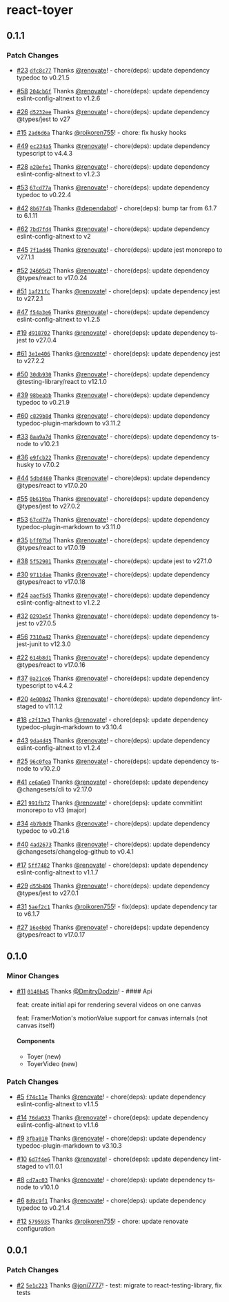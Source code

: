 # react-toyer

## 0.1.1

### Patch Changes

- [#23](https://github.com/AltNext/react-toyer/pull/23) [`dfc8c77`](https://github.com/AltNext/react-toyer/commit/dfc8c7715d83bc613ba559961d867901693c7929) Thanks [@renovate](https://github.com/apps/renovate)! - chore(deps): update dependency typedoc to v0.21.5

- [#58](https://github.com/AltNext/react-toyer/pull/58) [`204cb6f`](https://github.com/AltNext/react-toyer/commit/204cb6fcfbcd8e6cdf2e8aaa9f0d3bfb08ffb0bd) Thanks [@renovate](https://github.com/apps/renovate)! - chore(deps): update dependency eslint-config-altnext to v1.2.6

- [#26](https://github.com/AltNext/react-toyer/pull/26) [`d5232ee`](https://github.com/AltNext/react-toyer/commit/d5232eeabcad3b7b91916386974176734010b7e4) Thanks [@renovate](https://github.com/apps/renovate)! - chore(deps): update dependency @types/jest to v27

- [#15](https://github.com/AltNext/react-toyer/pull/15) [`2ad6d6a`](https://github.com/AltNext/react-toyer/commit/2ad6d6ae5bc06161ae03d2fa83234da8b13d64b9) Thanks [@roikoren755](https://github.com/roikoren755)! - chore: fix husky hooks

- [#49](https://github.com/AltNext/react-toyer/pull/49) [`ec234a5`](https://github.com/AltNext/react-toyer/commit/ec234a5302d9f9c6ff9fb65780d088ed4ee1a09d) Thanks [@renovate](https://github.com/apps/renovate)! - chore(deps): update dependency typescript to v4.4.3

- [#28](https://github.com/AltNext/react-toyer/pull/28) [`a28efe1`](https://github.com/AltNext/react-toyer/commit/a28efe1c4f8a612810f6df9e08d7324625166ac7) Thanks [@renovate](https://github.com/apps/renovate)! - chore(deps): update dependency eslint-config-altnext to v1.2.3

- [#53](https://github.com/AltNext/react-toyer/pull/53) [`67cd77a`](https://github.com/AltNext/react-toyer/commit/67cd77a92ca4da6220fa63e3d2615ecd2f90f637) Thanks [@renovate](https://github.com/apps/renovate)! - chore(deps): update dependency typedoc to v0.22.4

- [#42](https://github.com/AltNext/react-toyer/pull/42) [`8b67f4b`](https://github.com/AltNext/react-toyer/commit/8b67f4bc387bafd507911a0aab390b454082e2c9) Thanks [@dependabot](https://github.com/apps/dependabot)! - chore(deps): bump tar from 6.1.7 to 6.1.11

- [#62](https://github.com/AltNext/react-toyer/pull/62) [`7bd7fd4`](https://github.com/AltNext/react-toyer/commit/7bd7fd47a374137b2ea7034cafdd64202f0c69f4) Thanks [@renovate](https://github.com/apps/renovate)! - chore(deps): update dependency eslint-config-altnext to v2

- [#45](https://github.com/AltNext/react-toyer/pull/45) [`7f1ad46`](https://github.com/AltNext/react-toyer/commit/7f1ad46c8212ad45e921b6aee37b14d8d9f03b95) Thanks [@renovate](https://github.com/apps/renovate)! - chore(deps): update jest monorepo to v27.1.1

- [#52](https://github.com/AltNext/react-toyer/pull/52) [`24605d2`](https://github.com/AltNext/react-toyer/commit/24605d22ca9dcc819dbd6193f4cdcd4963cd4bfd) Thanks [@renovate](https://github.com/apps/renovate)! - chore(deps): update dependency @types/react to v17.0.24

- [#51](https://github.com/AltNext/react-toyer/pull/51) [`1af21fc`](https://github.com/AltNext/react-toyer/commit/1af21fc5e1920183a1dad6b26789f9cacdca7862) Thanks [@renovate](https://github.com/apps/renovate)! - chore(deps): update dependency jest to v27.2.1

- [#47](https://github.com/AltNext/react-toyer/pull/47) [`f54a3e6`](https://github.com/AltNext/react-toyer/commit/f54a3e676e1249141162b86298e3c67afa41a27c) Thanks [@renovate](https://github.com/apps/renovate)! - chore(deps): update dependency eslint-config-altnext to v1.2.5

- [#19](https://github.com/AltNext/react-toyer/pull/19) [`d918702`](https://github.com/AltNext/react-toyer/commit/d918702dd0ff1e9d205b6bb563c03faded9ed346) Thanks [@renovate](https://github.com/apps/renovate)! - chore(deps): update dependency ts-jest to v27.0.4

- [#61](https://github.com/AltNext/react-toyer/pull/61) [`3e1e406`](https://github.com/AltNext/react-toyer/commit/3e1e406a1b015f0c8a7345cfa10c622b6a892a92) Thanks [@renovate](https://github.com/apps/renovate)! - chore(deps): update dependency jest to v27.2.2

- [#50](https://github.com/AltNext/react-toyer/pull/50) [`30db930`](https://github.com/AltNext/react-toyer/commit/30db930899c006710ee7af68c2a4e4f9697dfdfe) Thanks [@renovate](https://github.com/apps/renovate)! - chore(deps): update dependency @testing-library/react to v12.1.0

- [#39](https://github.com/AltNext/react-toyer/pull/39) [`98beabb`](https://github.com/AltNext/react-toyer/commit/98beabb98b26c875343bf9cc085740fbd2a34e9d) Thanks [@renovate](https://github.com/apps/renovate)! - chore(deps): update dependency typedoc to v0.21.9

- [#60](https://github.com/AltNext/react-toyer/pull/60) [`c829b8d`](https://github.com/AltNext/react-toyer/commit/c829b8d753f5fd7a2d1705c4a7c3d8e6c802f16c) Thanks [@renovate](https://github.com/apps/renovate)! - chore(deps): update dependency typedoc-plugin-markdown to v3.11.2

- [#33](https://github.com/AltNext/react-toyer/pull/33) [`8aa9a7d`](https://github.com/AltNext/react-toyer/commit/8aa9a7da1dc76fc135b9a94febd0aa665006c36b) Thanks [@renovate](https://github.com/apps/renovate)! - chore(deps): update dependency ts-node to v10.2.1

- [#36](https://github.com/AltNext/react-toyer/pull/36) [`e9fcb22`](https://github.com/AltNext/react-toyer/commit/e9fcb2267f972120cda42399ef4fd6e3025aea5f) Thanks [@renovate](https://github.com/apps/renovate)! - chore(deps): update dependency husky to v7.0.2

- [#44](https://github.com/AltNext/react-toyer/pull/44) [`5dbd460`](https://github.com/AltNext/react-toyer/commit/5dbd4600cda15ba2c93ffdd6365982d76f89a113) Thanks [@renovate](https://github.com/apps/renovate)! - chore(deps): update dependency @types/react to v17.0.20

- [#55](https://github.com/AltNext/react-toyer/pull/55) [`0b619ba`](https://github.com/AltNext/react-toyer/commit/0b619ba20f19af0191b51455413e96fc7d82e7ef) Thanks [@renovate](https://github.com/apps/renovate)! - chore(deps): update dependency @types/jest to v27.0.2

- [#53](https://github.com/AltNext/react-toyer/pull/53) [`67cd77a`](https://github.com/AltNext/react-toyer/commit/67cd77a92ca4da6220fa63e3d2615ecd2f90f637) Thanks [@renovate](https://github.com/apps/renovate)! - chore(deps): update dependency typedoc-plugin-markdown to v3.11.0

- [#35](https://github.com/AltNext/react-toyer/pull/35) [`bff07bd`](https://github.com/AltNext/react-toyer/commit/bff07bd7728f53504dd4e7896f2a4c6971a72890) Thanks [@renovate](https://github.com/apps/renovate)! - chore(deps): update dependency @types/react to v17.0.19

- [#38](https://github.com/AltNext/react-toyer/pull/38) [`5f52901`](https://github.com/AltNext/react-toyer/commit/5f529013414d0b88df0488db2b646a684cf80acf) Thanks [@renovate](https://github.com/apps/renovate)! - chore(deps): update jest to v27.1.0

- [#30](https://github.com/AltNext/react-toyer/pull/30) [`9711dae`](https://github.com/AltNext/react-toyer/commit/9711dae2d918cfb6fe11a6d53237c16cc4b61c37) Thanks [@renovate](https://github.com/apps/renovate)! - chore(deps): update dependency @types/react to v17.0.18

- [#24](https://github.com/AltNext/react-toyer/pull/24) [`aaef5d5`](https://github.com/AltNext/react-toyer/commit/aaef5d515792af5d176ef365e1d6165010f99ddc) Thanks [@renovate](https://github.com/apps/renovate)! - chore(deps): update dependency eslint-config-altnext to v1.2.2

- [#32](https://github.com/AltNext/react-toyer/pull/32) [`0293e5f`](https://github.com/AltNext/react-toyer/commit/0293e5fb62cd8839b124ab36903268958693c50a) Thanks [@renovate](https://github.com/apps/renovate)! - chore(deps): update dependency ts-jest to v27.0.5

- [#56](https://github.com/AltNext/react-toyer/pull/56) [`7310a42`](https://github.com/AltNext/react-toyer/commit/7310a42799b2ea66c673d8b6e8f4acf0f3e75678) Thanks [@renovate](https://github.com/apps/renovate)! - chore(deps): update dependency jest-junit to v12.3.0

- [#22](https://github.com/AltNext/react-toyer/pull/22) [`614b8d1`](https://github.com/AltNext/react-toyer/commit/614b8d1eb97e6dd3812c9359e702abea19a47ef6) Thanks [@renovate](https://github.com/apps/renovate)! - chore(deps): update dependency @types/react to v17.0.16

- [#37](https://github.com/AltNext/react-toyer/pull/37) [`0a21ce6`](https://github.com/AltNext/react-toyer/commit/0a21ce6098bd00a52ac1dcecd3d5ebef66e09ad1) Thanks [@renovate](https://github.com/apps/renovate)! - chore(deps): update dependency typescript to v4.4.2

- [#20](https://github.com/AltNext/react-toyer/pull/20) [`4e000d2`](https://github.com/AltNext/react-toyer/commit/4e000d2bcdafa97477abf9cc4f32895db5ec0b4e) Thanks [@renovate](https://github.com/apps/renovate)! - chore(deps): update dependency lint-staged to v11.1.2

- [#18](https://github.com/AltNext/react-toyer/pull/18) [`c2f17e3`](https://github.com/AltNext/react-toyer/commit/c2f17e31c690e1e27805fd67ef28e414658fdb4a) Thanks [@renovate](https://github.com/apps/renovate)! - chore(deps): update dependency typedoc-plugin-markdown to v3.10.4

- [#43](https://github.com/AltNext/react-toyer/pull/43) [`9da4d45`](https://github.com/AltNext/react-toyer/commit/9da4d455fa278cee519e0d47c88ed7fc36c9a4dc) Thanks [@renovate](https://github.com/apps/renovate)! - chore(deps): update dependency eslint-config-altnext to v1.2.4

- [#25](https://github.com/AltNext/react-toyer/pull/25) [`96c0fea`](https://github.com/AltNext/react-toyer/commit/96c0fea388e49e15a042064d04ff6832719d44f9) Thanks [@renovate](https://github.com/apps/renovate)! - chore(deps): update dependency ts-node to v10.2.0

- [#41](https://github.com/AltNext/react-toyer/pull/41) [`ce6a6e0`](https://github.com/AltNext/react-toyer/commit/ce6a6e0d3e487af1b89568680f60f10de4009bc9) Thanks [@renovate](https://github.com/apps/renovate)! - chore(deps): update dependency @changesets/cli to v2.17.0

- [#21](https://github.com/AltNext/react-toyer/pull/21) [`991fb72`](https://github.com/AltNext/react-toyer/commit/991fb725c4ac17032598b9999879c48e400ff532) Thanks [@renovate](https://github.com/apps/renovate)! - chore(deps): update commitlint monorepo to v13 (major)

- [#34](https://github.com/AltNext/react-toyer/pull/34) [`4b7b0d9`](https://github.com/AltNext/react-toyer/commit/4b7b0d951d1757a6e1d4cd4b8ca327f33dc48828) Thanks [@renovate](https://github.com/apps/renovate)! - chore(deps): update dependency typedoc to v0.21.6

- [#40](https://github.com/AltNext/react-toyer/pull/40) [`4ad2673`](https://github.com/AltNext/react-toyer/commit/4ad26738082b18b2e5b4f06dda79c326161abad3) Thanks [@renovate](https://github.com/apps/renovate)! - chore(deps): update dependency @changesets/changelog-github to v0.4.1

- [#17](https://github.com/AltNext/react-toyer/pull/17) [`5ff7482`](https://github.com/AltNext/react-toyer/commit/5ff74821775e90bab6dd0993db241ffbe380fe3f) Thanks [@renovate](https://github.com/apps/renovate)! - chore(deps): update dependency eslint-config-altnext to v1.1.7

- [#29](https://github.com/AltNext/react-toyer/pull/29) [`d55b406`](https://github.com/AltNext/react-toyer/commit/d55b4062dff78f9414aa578946895ad9e4a7d0c9) Thanks [@renovate](https://github.com/apps/renovate)! - chore(deps): update dependency @types/jest to v27.0.1

- [#31](https://github.com/AltNext/react-toyer/pull/31) [`5aef2c1`](https://github.com/AltNext/react-toyer/commit/5aef2c117afaa2a27f7dc16fef349f84cc9355c0) Thanks [@roikoren755](https://github.com/roikoren755)! - fix(deps): update dependency tar to v6.1.7

- [#27](https://github.com/AltNext/react-toyer/pull/27) [`16e4b0d`](https://github.com/AltNext/react-toyer/commit/16e4b0dd08b0c39353ae62ebdb63eab1b66a7bc1) Thanks [@renovate](https://github.com/apps/renovate)! - chore(deps): update dependency @types/react to v17.0.17

## 0.1.0

### Minor Changes

- [#11](https://github.com/AltNext/react-toyer/pull/11) [`0140b45`](https://github.com/AltNext/react-toyer/commit/0140b45ebfe0aa6e3b894298289b189a54771ca3) Thanks [@DmitryDodzin](https://github.com/DmitryDodzin)! - #### Api

  feat: create initial api for rendering several videos on one canvas

  feat: FramerMotion's motionValue support for canvas internals (not canvas itself)

  #### Components

  - Toyer (new)
  - ToyerVideo (new)

### Patch Changes

- [#5](https://github.com/AltNext/react-toyer/pull/5) [`f74c11e`](https://github.com/AltNext/react-toyer/commit/f74c11efe531bb93f1427f35f8aced26272026cb) Thanks [@renovate](https://github.com/apps/renovate)! - chore(deps): update dependency eslint-config-altnext to v1.1.5

- [#14](https://github.com/AltNext/react-toyer/pull/14) [`76da033`](https://github.com/AltNext/react-toyer/commit/76da0337f72baa7a697214036a9de44e889edcf0) Thanks [@renovate](https://github.com/apps/renovate)! - chore(deps): update dependency eslint-config-altnext to v1.1.6

- [#9](https://github.com/AltNext/react-toyer/pull/9) [`3fba010`](https://github.com/AltNext/react-toyer/commit/3fba010e55010740331929ed78157e4884d83c76) Thanks [@renovate](https://github.com/apps/renovate)! - chore(deps): update dependency typedoc-plugin-markdown to v3.10.3

- [#10](https://github.com/AltNext/react-toyer/pull/10) [`6d7f4e6`](https://github.com/AltNext/react-toyer/commit/6d7f4e67478540c4bb59ab86e16642a0b8fc9e86) Thanks [@renovate](https://github.com/apps/renovate)! - chore(deps): update dependency lint-staged to v11.0.1

- [#8](https://github.com/AltNext/react-toyer/pull/8) [`cd7ac03`](https://github.com/AltNext/react-toyer/commit/cd7ac03a21378809aa62a5edfc7e80268e7cb769) Thanks [@renovate](https://github.com/apps/renovate)! - chore(deps): update dependency ts-node to v10.1.0

- [#6](https://github.com/AltNext/react-toyer/pull/6) [`8d9c9f1`](https://github.com/AltNext/react-toyer/commit/8d9c9f1be1b91dd80bae0226ce2e35b9a2c7af0f) Thanks [@renovate](https://github.com/apps/renovate)! - chore(deps): update dependency typedoc to v0.21.4

- [#12](https://github.com/AltNext/react-toyer/pull/12) [`5795935`](https://github.com/AltNext/react-toyer/commit/5795935d8c8f7d3f5c8c6d60f27c65ad508a6298) Thanks [@roikoren755](https://github.com/roikoren755)! - chore: update renovate configuration

## 0.0.1

### Patch Changes

- [#2](https://github.com/AltNext/react-toyer/pull/2) [`5e1c223`](https://github.com/AltNext/react-toyer/commit/5e1c223f0f8e77bab7452a99b40da119b5257d25) Thanks [@joni7777](https://github.com/joni7777)! - test: migrate to react-testing-library, fix tests
